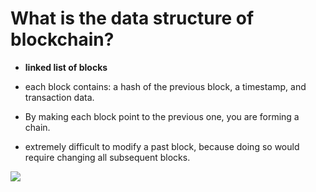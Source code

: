 # What is the data structure of blockchain?

<div grid="~ cols-2 gap-2" m="t-2">
<div>

- **linked list of blocks**

- each block contains: a hash of the previous block, a timestamp, and transaction data. 

- By making each block point to the previous one, you are forming a chain.

- extremely difficult to modify a past block, because doing so would require changing all subsequent blocks.

</div>
  <div>
    <img border="rounded" src="/linked-list.png">
  </div>
</div>
